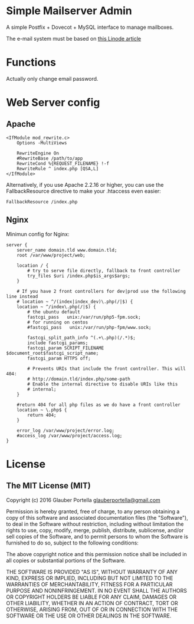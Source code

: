 # Simple Mailserver Admin

A simple Postfix + Dovecot + MySQL interface to manage mailboxes.

The e-mail system must be based on [this Linode article](https://www.linode.com/docs/email/email-with-postfix-dovecot-and-mysql)

# Functions

Actually only change email password.

# Web Server config

## Apache

    <IfModule mod_rewrite.c>
        Options -MultiViews

        RewriteEngine On
        #RewriteBase /path/to/app
        RewriteCond %{REQUEST_FILENAME} !-f
        RewriteRule ^ index.php [QSA,L]
    </IfModule>

Alternatively, if you use Apache 2.2.16 or higher, you can use the FallbackResource directive to make your .htaccess even easier:

    FallbackResource /index.php

## Nginx

Minimun config for Nginx:

    server {
        server_name domain.tld www.domain.tld;
        root /var/www/project/web;

        location / {
            # try to serve file directly, fallback to front controller
            try_files $uri /index.php$is_args$args;
        }

        # If you have 2 front controllers for dev|prod use the following line instead
        # location ~ ^/(index|index_dev)\.php(/|$) {
        location ~ ^/index\.php(/|$) {
            # the ubuntu default
            fastcgi_pass   unix:/var/run/php5-fpm.sock;
            # for running on centos
            #fastcgi_pass   unix:/var/run/php-fpm/www.sock;

            fastcgi_split_path_info ^(.+\.php)(/.*)$;
            include fastcgi_params;
            fastcgi_param SCRIPT_FILENAME $document_root$fastcgi_script_name;
            fastcgi_param HTTPS off;

            # Prevents URIs that include the front controller. This will 404:
            # http://domain.tld/index.php/some-path
            # Enable the internal directive to disable URIs like this
            # internal;
        }

        #return 404 for all php files as we do have a front controller
        location ~ \.php$ {
            return 404;
        }

        error_log /var/www/project/error.log;
        #access_log /var/www/project/access.log;
    }

# License

## The MIT License (MIT)

Copyright (c) 2016 Glauber Portella <glauberportella@gmail.com>

Permission is hereby granted, free of charge, to any person obtaining a copy of this software and associated documentation files (the "Software"), to deal in the Software without restriction, including without limitation the rights to use, copy, modify, merge, publish, distribute, sublicense, and/or sell copies of the Software, and to permit persons to whom the Software is furnished to do so, subject to the following conditions:

The above copyright notice and this permission notice shall be included in all copies or substantial portions of the Software.

THE SOFTWARE IS PROVIDED "AS IS", WITHOUT WARRANTY OF ANY KIND, EXPRESS OR IMPLIED, INCLUDING BUT NOT LIMITED TO THE WARRANTIES OF MERCHANTABILITY, FITNESS FOR A PARTICULAR PURPOSE AND NONINFRINGEMENT. IN NO EVENT SHALL THE AUTHORS OR COPYRIGHT HOLDERS BE LIABLE FOR ANY CLAIM, DAMAGES OR OTHER LIABILITY, WHETHER IN AN ACTION OF CONTRACT, TORT OR OTHERWISE, ARISING FROM, OUT OF OR IN CONNECTION WITH THE SOFTWARE OR THE USE OR OTHER DEALINGS IN THE SOFTWARE.